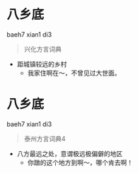 # 八乡底
baeh7 xian1 di3
> 兴化方言词典
- 距城镇较远的乡村
  - 我家住啊在～，不曾见过大世面。

# 八乡底
baeh7 xian1 di3
> 泰州方言词典4
- 八方最远之处，意谓极远极偏僻的地区
  - 你蹾的这个地方到啊～，哪个肯去啊！
